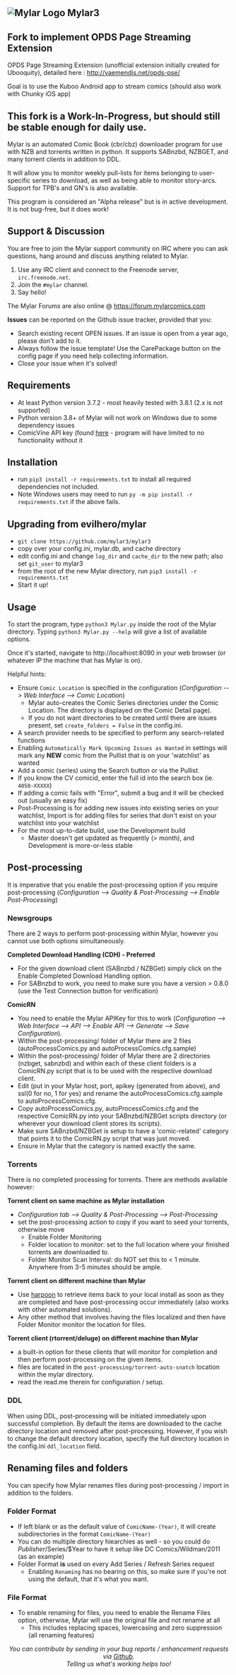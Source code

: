 ## ![Mylar Logo](https://github.com/evilhero/mylar/blob/master/data/images/mylarlogo.png) Mylar3

## Fork to implement OPDS Page Streaming Extension

OPDS Page Streaming Extension  (unofficial extension initially created for Ubooquity), detailed here : http://vaemendis.net/opds-pse/

Goal is to use the Kuboo Android app to stream comics (should also work with Chunky iOS app) 

## This fork is a Work-In-Progress, but should still be stable enough for daily use. 

Mylar is an automated Comic Book (cbr/cbz) downloader program for use with NZB and torrents written in python. It supports SABnzbd, NZBGET, and many torrent clients in addition to DDL.

It will allow you to monitor weekly pull-lists for items belonging to user-specific series to download, as well as being able to monitor story-arcs. Support for TPB's and GN's is also available.


This program is considered an "Alpha release" but is in active development. It is not bug-free, but it does work!

## Support & Discussion
You are free to join the Mylar support community on IRC where you can ask questions, hang around and discuss anything related to Mylar.

1. Use any IRC client and connect to the Freenode server, `irc.freenode.net`.
2. Join the `#mylar` channel.
3. Say hello!

The Mylar Forums are also online @ https://forum.mylarcomics.com

**Issues** can be reported on the Github issue tracker, provided that you:
- Search existing recent OPEN issues. If an issue is open from a year ago, please don't add to it.
- Always follow the issue template! Use the CarePackage button on the config page if you need help collecting information.
- Close your issue when it's solved!

## Requirements
- At least Python version 3.7.2 - most heavily tested with 3.8.1 (2.x is not supported)
- Python version 3.8+ of Mylar will not work on Windows due to some dependency issues
- ComicVine API key (found [here](https://comicvine.gamespot.com/api/) - program will have limited to no functionality without it

## Installation
- run `pip3 install -r requirements.txt` to install all required dependencies not included. 
- Note Windows users may need to run `py -m pip install -r requirements.txt` if the above fails.

## Upgrading from evilhero/mylar
- `git clone https://github.com/mylar3/mylar3`
- copy over your config.ini, mylar.db, and cache directory
- edit config.ini and change `log_dir` and `cache_dir` to the new path; also set `git_user` to mylar3
- from the root of the new Mylar directory, run `pip3 install -r requirements.txt`
- Start it up!

## Usage
To start the program, type `python3 Mylar.py` inside the root of the Mylar directory. Typing `python3 Mylar.py --help` will give a list of available options.

Once it's started, navigate to http://localhost:8090 in your web browser (or whatever IP the machine that has Mylar is on).

Helpful hints:
- Ensure `Comic Location` is specified in the configuration (_Configuration --> Web Interface --> Comic Location_)
  - Mylar auto-creates the Comic Series directories under the Comic Location. The directory is displayed on the Comic Detail page).
  - If you do not want directories to be created until there are issues present, set `create_folders = False` in the config.ini.
- A search provider needs to be specified to perform any search-related functions
- Enabling `Automatically Mark Upcoming Issues as Wanted` in settings will mark any **NEW** comic from the Pullist that is on your 'watchlist' as wanted
- Add a comic (series) using the Search button or via the Pullist. 
- If you know the CV comicid, enter the full id into the search box (ie. `4050-XXXXX`)
- If adding a comic fails with "Error", submit a bug and it will be checked out (usually an easy fix)
- Post-Processing is for adding new issues into existing series on your watchlist, Import is for adding files for series that don't exist on your watchlist into your watchlist
- For the most up-to-date build, use the Development build
  - Master doesn't get updated as frequently (> month), and Development is more-or-less stable

## Post-processing
It is imperative that you enable the post-processing option if you require post-processing (_Configuration --> Quality & Post-Processing --> Enable Post-Processing_)

### Newsgroups
There are 2 ways to perform post-processing within Mylar, however you cannot use both options simultaneously. 

**Completed Download Handling (CDH) - Preferred**
- For the given download client (SABnzbd / NZBGet) simply click on the Enable Completed Download Handling option.
- For SABnzbd to work, you need to make sure you have a version > 0.8.0 (use the Test Connection button for verification)

**ComicRN**
- You need to enable the Mylar APIKey for this to work (_Configuration --> Web Interface --> API --> Enable API --> Generate --> Save Configuration_).
- Within the post-processing/ folder of Mylar there are 2 files (autoProcessComics.py and autoProcessComics.cfg.sample)
- Within the post-processing/ folder of Mylar there are 2 directories (nzbget, sabnzbd) and within each of these client folders is a ComicRN.py script that is to be used with the respective download client.
- Edit (put in your Mylar host, port, apikey (generated from above), and ssl(0 for no, 1 for yes) and rename the autoProcessComics.cfg.sample to autoProcessComics.cfg. 
- Copy autoProcessComics.py, autoProcessComics.cfg and the respective ComicRN.py into your SABnzbd/NZBGet scripts directory (or wherever your download client stores its scripts).
- Make sure SABnzbd/NZBGet is setup to have a 'comic-related' category that points it to the ComicRN.py script that was just moved. 
- Ensure in Mylar that the category is named exactly the same.

### Torrents
There is no completed processing for torrents. There are methods available however:

**Torrent client on same machine as Mylar installation**
- _Configuration tab --> Quality & Post-Processing --> Post-Processing_
- set the post-processing action to copy if you want to seed your torrents, otherwise move
  - Enable Folder Monitoring
  - Folder location to monitor: set to the full location where your finished torrents are downloaded to.
  - Folder Monitor Scan Interval: do NOT set this to < 1 minute. Anywhere from 3-5 minutes should be ample.

**Torrent client on different machine than Mylar**
- Use [harpoon](https://github.com/evilhero/harpoon/) to retrieve items back to your local install as soon as they are completed and have post-processing occur immediately (also works with other automated solutions).
- Any other method that involves having the files localized and then have Folder Monitor monitor the location for files.

**Torrent client (rtorrent/deluge) on different machine than Mylar**
- a built-in option for these clients that will monitor for completion and then perform post-processing on the given items.
- files are located in the `post-processing/torrent-auto-snatch` location within the mylar directory.
- read the read.me therein for configuration / setup.

### DDL
When using DDL, post-processing will be initiated immediately upon successful completion. By default the items are downloaded to the cache directory location and removed after post-processing. However, if you wish to change the default directory location, specify the full directory location in the config.ini `ddl_location` field.

## Renaming files and folders
You can specify how Mylar renames files during post-processing / import in addition to the folders.

### Folder Format
- If left blank or as the default value of `ComicName-(Year)`, it will create subdirectories in the format `ComicName-(Year)`
- You can do multiple directory hiearchies as well - so you could do $Publisher/$Series/$Year to have it setup like DC Comics/Wildman/2011 (as an example)
- Folder Format **is** used on every Add Series / Refresh Series request
  - Enabling `Renaming` has no bearing on this, so make sure if you're not using the default, that it's what you want.

### File Format
- To enable renaming for files, you need to enable the Rename Files option, otherwise, Mylar will use the original file and not rename at all
  - This includes replacing spaces, lowercasing and zero suppression (all renaming features)



_<p align="center">You can contribute by sending in your bug reports / enhancement requests via <a href="https://github.com/mylar3/mylar3">Github</a>.</br> 
Telling us what's working helps too!</p>_
